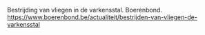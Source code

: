  Bestrijding van vliegen in de varkensstal. Boerenbond.  https://www.boerenbond.be/actualiteit/bestrijden-van-vliegen-de-varkensstal